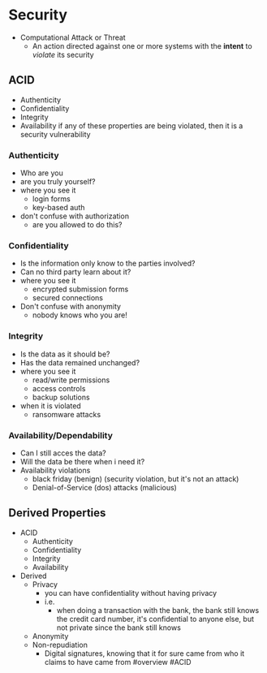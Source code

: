 # Security
- Computational Attack or Threat
	- An action directed against one or more systems with the **intent** to *violate* its security
## ACID
- Authenticity
- Confidentiality
- Integrity
- Availability
if any of these properties are being violated, then it is a security vulnerability
### Authenticity
- Who are you
- are you truly yourself?
- where you see it
	- login forms
	- key-based auth
- don't confuse with authorization
	- are you allowed to do this?
### Confidentiality
- Is the information only know to the parties involved?
- Can no third party learn about it?
- where you see it
	- encrypted submission forms
	- secured connections
- Don't confuse with anonymity
	- nobody knows who you are!

### Integrity
- Is the data as it should be?
- Has the data remained unchanged?
- where you see it
	- read/write permissions
	- access controls
	- backup solutions
- when it is violated
	- ransomware attacks

### Availability/Dependability
- Can I still acces the data?
- Will the data be there when i need it?
- Availability violations
	- black friday (benign) (security violation, but it's not an attack)
	- Denial-of-Service (dos) attacks (malicious)

## Derived Properties
 - ACID
	 - Authenticity
	 - Confidentiality
	 - Integrity
	 - Availability
 - Derived
	 - Privacy
		 - you can have confidentiality without having privacy
		 - i.e.
			 - when doing a transaction with the bank, the bank still knows the credit card number, it's confidential to anyone else, but not private since the bank still knows
	 - Anonymity
	 - Non-repudiation
		 - Digital signatures, knowing that it for sure came from who it claims to have came from
	#overview #ACID